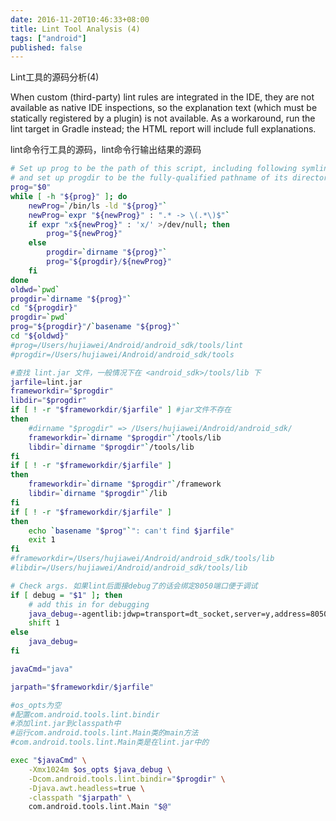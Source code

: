 ```yaml
---
date: 2016-11-20T10:46:33+08:00
title: Lint Tool Analysis (4)
tags: ["android"]
published: false
---
```

Lint工具的源码分析(4)  <!--more-->

When custom (third-party) lint rules are integrated in the IDE, they are not available as native IDE inspections, so the explanation text (which must be statically registered by a plugin) is not available. As a workaround, run the lint target in Gradle instead; the HTML report will include full explanations.

lint命令行工具的源码，lint命令行输出结果的源码

```bash
# Set up prog to be the path of this script, including following symlinks,
# and set up progdir to be the fully-qualified pathname of its directory.
prog="$0"
while [ -h "${prog}" ]; do
    newProg=`/bin/ls -ld "${prog}"`
    newProg=`expr "${newProg}" : ".* -> \(.*\)$"`
    if expr "x${newProg}" : 'x/' >/dev/null; then
        prog="${newProg}"
    else
        progdir=`dirname "${prog}"`
        prog="${progdir}/${newProg}"
    fi
done
oldwd=`pwd`
progdir=`dirname "${prog}"`
cd "${progdir}"
progdir=`pwd`
prog="${progdir}"/`basename "${prog}"`
cd "${oldwd}"
#prog=/Users/hujiawei/Android/android_sdk/tools/lint
#progdir=/Users/hujiawei/Android/android_sdk/tools

#查找 lint.jar 文件，一般情况下在 <android_sdk>/tools/lib 下
jarfile=lint.jar
frameworkdir="$progdir"
libdir="$progdir"
if [ ! -r "$frameworkdir/$jarfile" ] #jar文件不存在
then
    #dirname "$progdir" => /Users/hujiawei/Android/android_sdk/
    frameworkdir=`dirname "$progdir"`/tools/lib
    libdir=`dirname "$progdir"`/tools/lib
fi
if [ ! -r "$frameworkdir/$jarfile" ]
then
    frameworkdir=`dirname "$progdir"`/framework
    libdir=`dirname "$progdir"`/lib
fi
if [ ! -r "$frameworkdir/$jarfile" ]
then
    echo `basename "$prog"`": can't find $jarfile"
    exit 1
fi
#frameworkdir=/Users/hujiawei/Android/android_sdk/tools/lib
#libdir=/Users/hujiawei/Android/android_sdk/tools/lib

# Check args. 如果lint后面接debug了的话会绑定8050端口便于调试
if [ debug = "$1" ]; then
    # add this in for debugging
    java_debug=-agentlib:jdwp=transport=dt_socket,server=y,address=8050,suspend=y
    shift 1
else
    java_debug=
fi

javaCmd="java"

jarpath="$frameworkdir/$jarfile"

#os_opts为空
#配置com.android.tools.lint.bindir
#添加lint.jar到classpath中
#运行com.android.tools.lint.Main类的main方法
#com.android.tools.lint.Main类是在lint.jar中的

exec "$javaCmd" \
    -Xmx1024m $os_opts $java_debug \
    -Dcom.android.tools.lint.bindir="$progdir" \
    -Djava.awt.headless=true \
    -classpath "$jarpath" \
    com.android.tools.lint.Main "$@"
```
